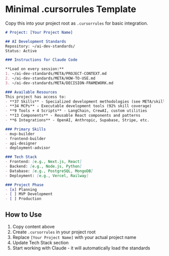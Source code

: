 # Minimal .cursorrules Template

Copy this into your project root as `.cursorrules` for basic integration.

```markdown
# Project: [Your Project Name]

## AI Development Standards
Repository: ~/ai-dev-standards/
Status: Active

### Instructions for Claude Code

**Load on every session:**
1. ~/ai-dev-standards/META/PROJECT-CONTEXT.md
2. ~/ai-dev-standards/META/HOW-TO-USE.md
3. ~/ai-dev-standards/META/DECISION-FRAMEWORK.md

### Available Resources
This project has access to:
- **37 Skills** - Specialized development methodologies (see META/skill-registry.json)
- **34 MCPs** - Executable development tools (92% skill coverage)
- **9 Tools + 4 Scripts** - LangChain, CrewAI, custom utilities
- **13 Components** - Reusable React components and patterns
- **6 Integrations** - OpenAI, Anthropic, Supabase, Stripe, etc.

### Primary Skills
- mvp-builder
- frontend-builder
- api-designer
- deployment-advisor

### Tech Stack
- Frontend: [e.g., Next.js, React]
- Backend: [e.g., Node.js, Python]
- Database: [e.g., PostgreSQL, MongoDB]
- Deployment: [e.g., Vercel, Railway]

### Project Phase
- [x] Planning
- [ ] MVP Development
- [ ] Production
```

## How to Use

1. Copy content above
2. Create `.cursorrules` in your project root
3. Replace `[Your Project Name]` with your actual project name
4. Update Tech Stack section
5. Start working with Claude - it will automatically load the standards
